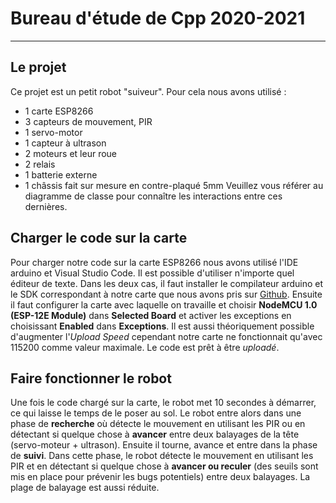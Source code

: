 # Bureau d'étude de Cpp 2020-2021
-----

## Le projet
Ce projet est un petit robot "suiveur". Pour cela nous avons utilisé :
- 1 carte ESP8266
- 3 capteurs de mouvement, PIR
- 1 servo-motor
- 1 capteur à ultrason
- 2 moteurs et leur roue
- 2 relais
- 1 batterie externe
- 1 châssis fait sur mesure en contre-plaqué 5mm
Veuillez vous référer au diagramme de classe pour connaître les interactions entre ces dernières.

## Charger le code sur la carte
Pour charger notre code sur la carte ESP8266 nous avons utilisé l'IDE arduino et Visual Studio Code. Il est possible d'utiliser n'importe quel éditeur de texte. Dans les deux cas, il faut installer le compilateur arduino et le SDK correspondant à notre carte que nous avons pris sur [Github](https://github.com/esp8266/Arduino). Ensuite il faut configurer la carte avec laquelle on travaille et choisir **NodeMCU 1.0 (ESP-12E Module)** dans **Selected Board** et activer les exceptions en choisissant **Enabled** dans **Exceptions**. Il est aussi théoriquement possible d'augmenter l'_Upload Speed_ cependant notre carte ne fonctionnait qu'avec 115200 comme valeur maximale. Le code est prêt à être _uploadé_.

## Faire fonctionner le robot
Une fois le code chargé sur la carte, le robot met 10 secondes à démarrer, ce qui laisse le temps de le poser au sol. Le robot entre alors dans une phase de **recherche** où détecte le mouvement en utilisant les PIR ou en détectant si quelque chose à **avancer** entre deux balayages de la tête (servo-moteur + ultrason). 
Ensuite il tourne, avance et entre dans la phase de **suivi**. Dans cette phase, le robot détecte le mouvement en utilisant les PIR et en détectant si quelque chose à **avancer ou reculer** (des seuils sont mis en place pour prévenir les bugs potentiels) entre deux balayages. La plage de balayage est aussi réduite. 